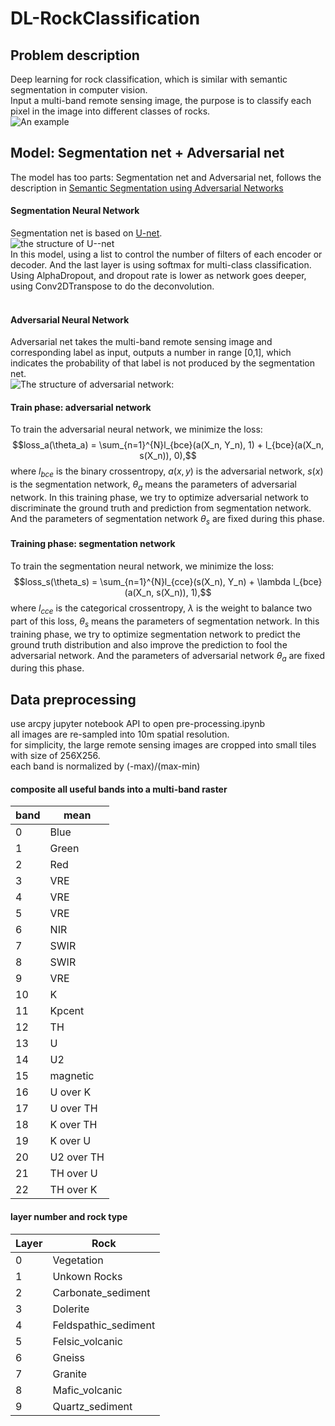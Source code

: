 # DL-RockClassification
## Problem description
Deep learning for rock classification, which is similar with semantic segmentation in computer vision.<br>
Input a multi-band remote sensing image, the purpose is to classify each pixel in the image into different classes of rocks.<br>
![An example](https://github.com/chenyz0601/DL-RockClassification/blob/master/img/example.png)<br>
## Model: Segmentation net + Adversarial net
The model has too parts: Segmentation net and Adversarial net, follows the description in [Semantic Segmentation using Adversarial Networks](https://arxiv.org/pdf/1611.08408.pdf)<br> 
#### Segmentation Neural Network
Segmentation net is based on [U-net](https://arxiv.org/pdf/1505.04597.pdf).<br>
![the structure of U--net](https://lmb.informatik.uni-freiburg.de/people/ronneber/u-net/u-net-architecture.png)<br>
In this model, using a list to control the number of filters of each encoder or decoder. And the last layer is using softmax for multi-class classification.<br>
Using AlphaDropout, and dropout rate is lower as network goes deeper, using Conv2DTranspose to do the deconvolution.<br>
<br>
#### Adversarial Neural Network
Adversarial net takes the multi-band remote sensing image and corresponding label as input, outputs a number in range [0,1], which indicates the probability of that label is not produced by the segmentation net.<br> 
![The structure of adversarial network:](https://github.com/chenyz0601/DL-RockClassification/blob/master/img/AdversarialNet.png)<br>
#### Train phase: adversarial network
To train the adversarial neural network, we minimize the loss:<br>
$$loss_a(\theta_a) = \sum_{n=1}^{N}l_{bce}(a(X_n, Y_n), 1) + l_{bce}(a(X_n, s(X_n)), 0),$$
where $l_{bce}$ is the binary crossentropy, $a(x,y)$ is the adversarial network, $s(x)$ is the segmentation network, $\theta_a$ means the parameters of adversarial network. In this training phase, we try to optimize adversarial network to discriminate the ground truth and prediction from segmentation network. And the parameters of segmentation network $\theta_s$ are fixed during this phase.<br>
#### Training phase: segmentation network
To train the segmentation neural network, we minimize the loss:<br>
$$loss_s(\theta_s) = \sum_{n=1}^{N}l_{cce}(s(X_n), Y_n) + \lambda l_{bce}(a(X_n, s(X_n)), 1),$$
where $l_{cce}$ is the categorical crossentropy, $\lambda$ is the weight to balance two part of this loss, $\theta_s$ means the parameters of segmentation network. In this training phase, we try to optimize segmentation network to predict the ground truth distribution and also improve the prediction to fool the adversarial network. And the parameters of adversarial network $\theta_a$ are fixed during this phase.<br>
## Data preprocessing
use arcpy jupyter notebook API to open pre-processing.ipynb<br>
all images are re-sampled into 10m spatial resolution.<br>
for simplicity, the large remote sensing images are cropped into small tiles with size of 256X256.<br>
each band is normalized by (-max)/(max-min)<br>
#### composite all useful bands into a multi-band raster
| band  | mean |
|-------|------|
| 0     | Blue |
| 1     | Green |
| 2     | Red |
| 3     | VRE |
| 4     | VRE |
| 5     | VRE |
| 6     | NIR |
| 7     | SWIR |
| 8     | SWIR |
| 9     | VRE |
| 10    | K |
| 11    | Kpcent |
| 12    | TH |
| 13    | U |
| 14    | U2 |
| 15    | magnetic |
| 16    | U over K |
| 17    | U over TH |
| 18    | K over TH |
| 19    | K over U |
| 20    | U2 over TH |
| 21    | TH over U |
| 22    | TH over K |

#### layer number and rock type
| Layer | Rock |
|-------|------|
| 0     | Vegetation|
| 1     | Unkown Rocks|
| 2     | Carbonate_sediment|
| 3     | Dolerite|
| 4     | Feldspathic_sediment|
| 5     | Felsic_volcanic|
| 6     | Gneiss|
| 7     | Granite|
| 8     | Mafic_volcanic|
| 9     | Quartz_sediment|
